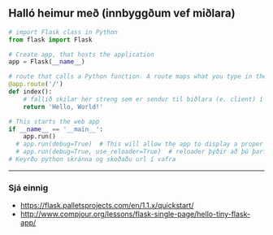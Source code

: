 ## Halló heimur með (innbyggðum vef miðlara)

```python
# import Flask class in Python
from flask import Flask

# Create app, that hosts the application
app = Flask(__name__)

# route that calls a Python function. A route maps what you type in the browser (the url) to a Python function.
@app.route('/')
def index():
    # fallið skilar hér streng sem er sendur til biðlara (e. client) í vafra.
    return 'Hello, World!'

# This starts the web app 
if __name__ == '__main__':
    app.run()
  # app.run(debug=True)  # This will allow the app to display a proper Python error message, so you can fix the typo/syntax error.
  # app.run(debug=True, use_reloader=True)  # reloader þýðir að þú þarft ekki að endurkeyra python skrá stöðugt þegar þú gerir kóðabreytingar.
# Keyrðu python skránna og skoðaðu url í vafra
```
---

### Sjá einnig
- https://flask.palletsprojects.com/en/1.1.x/quickstart/
- http://www.compjour.org/lessons/flask-single-page/hello-tiny-flask-app/
